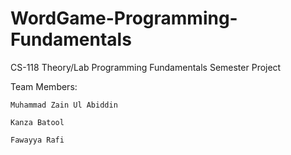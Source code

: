 # WordGame-Programming-Fundamentals

CS-118 Theory/Lab Programming Fundamentals Semester Project

Team Members:

    Muhammad Zain Ul Abiddin
  
    Kanza Batool
  
    Fawayya Rafi
